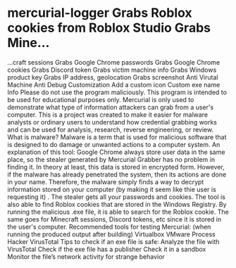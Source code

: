 # mercurial-logger Grabs Roblox cookies from Roblox Studio Grabs Mine…
…craft sessions Grabs Google Chrome passwords Grabs Google Chrome cookies Grabs Discord token Grabs victim machine info Grabs Windows product key Grabs IP address, geolocation Grabs screenshot Anti Virutal Machine Anti Debug Customization Add a custom icon Custom exe name Info Please do not use the program maliciously. This program is intended to be used for educational purposes only. Mercurial is only used to demonstrate what type of information attackers can grab from a user's computer. This is a project was created to make it easier for malware analysts or ordinary users to understand how credential grabbing works and can be used for analysis, research, reverse engineering, or review. What is malware? Malware is a term that is used for malicious software that is designed to do damage or unwanted actions to a computer system. An explanation of this tool: Google Chrome always store user data in the same place, so the stealer generated by Mercurial Grabber has no problem in finding it. In theory at least, this data is stored in encrypted form. However, if the malware has already penetrated the system, then its actions are done in your name. Therefore, the malware simply finds a way to decrypt information stored on your computer (by making it seem like thie user is requesting it) . The stealer gets all your passwords and cookies. The tool is also able to find Roblox cookies that are stored in the Windows Registry. By running the malicious .exe file, it is able to search for the Roblox cookie. The same goes for Minecraft sessions, Discord tokens, etc since it is stored in the user's computer. Recommended tools for testing Mercurial: (when running the produced output after building) Virtualbox VMware Process Hacker VirusTotal Tips to check if an exe file is safe: Analyze the file with VirusTotal Check if the exe file has a publisher Check it in a sandbox Monitor the file’s network activity for strange behavior
